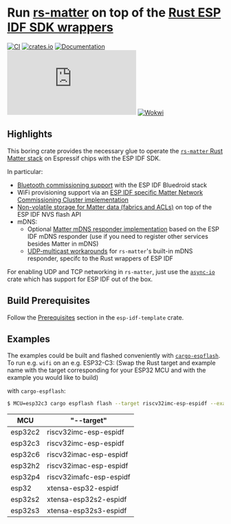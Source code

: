 # Run [rs-matter](https://github.com/project-chip/rs-matter) on top of the [Rust ESP IDF SDK wrappers](https://github.com/esp-rs/esp-idf-svc)

[![CI](https://github.com/ivmarkov/esp-idf-matter/actions/workflows/ci.yml/badge.svg)](https://github.com/ivmarkov/esp-idf-matter/actions/workflows/ci.yml)
[![crates.io](https://img.shields.io/crates/v/esp-idf-matter.svg)](https://crates.io/crates/esp-idf-matter)
[![Documentation](https://img.shields.io/badge/docs-esp--rs-brightgreen)](https://ivmarkov.github.io/esp-idf-matter/esp_idf_matter/index.html)
[![Matrix](https://img.shields.io/matrix/ivmarkov:matrix.org?label=join%20matrix&color=BEC5C9&logo=matrix)](https://matrix.to/#/#esp-rs:matrix.org)
[![Wokwi](https://img.shields.io/endpoint?url=https%3A%2F%2Fwokwi.com%2Fbadge%2Fclick-to-simulate.json)](https://wokwi.com/projects/332188235906155092)

## Highlights

This boring crate provides the necessary glue to operate the [`rs-matter` Rust Matter stack]() on Espressif chips with the ESP IDF SDK.

In particular:
* [Bluetooth commissioning support]() with the ESP IDF Bluedroid stack
* WiFi provisioning support via an [ESP IDF specific Matter Network Commissioning Cluster implementation]()
* [Non-volatile storage for Matter data (fabrics and ACLs)]() on top of the ESP IDF NVS flash API
* mDNS:
  * Optional [Matter mDNS responder implementation]() based on the ESP IDF mDNS responder (use if you need to register other services besides Matter in mDNS)
  * [UDP-multicast workarounds]() for `rs-matter`'s built-in mDNS responder, specifc to the Rust wrappers of ESP IDF

For enabling UDP and TCP networking in `rs-matter`, just use the [`async-io`]() crate which has support for ESP IDF out of the box.

## Build Prerequisites

Follow the [Prerequisites](https://github.com/esp-rs/esp-idf-template#prerequisites) section in the `esp-idf-template` crate.

## Examples

The examples could be built and flashed conveniently with [`cargo-espflash`](https://github.com/esp-rs/espflash/). To run e.g. `wifi` on an e.g. ESP32-C3:
(Swap the Rust target and example name with the target corresponding for your ESP32 MCU and with the example you would like to build)

with `cargo-espflash`:
```sh
$ MCU=esp32c3 cargo espflash flash --target riscv32imc-esp-espidf --example wifi --monitor
```

| MCU | "--target" |
| --- | ------ |
| esp32c2 | riscv32imc-esp-espidf |
| esp32c3| riscv32imc-esp-espidf |
| esp32c6| riscv32imac-esp-espidf |
| esp32h2 | riscv32imac-esp-espidf |
| esp32p4 | riscv32imafc-esp-espidf |
| esp32 | xtensa-esp32-espidf |
| esp32s2 | xtensa-esp32s2-espidf |
| esp32s3 | xtensa-esp32s3-espidf |
